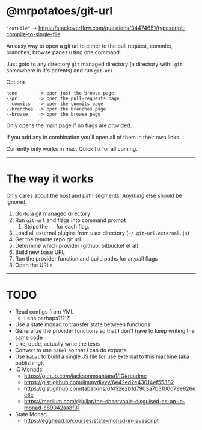 # @mrpotatoes/git-url

`"outFile"` ->   https://stackoverflow.com/questions/34474651/typescript-compile-to-single-file

An easy way to open a git url to either to the pull request, commits, branches, browse pages using one command.

Just goto to any directory `git` managed directory (a directory with `.git` somewhere in it's parents) and run `git-url`.

Options
```
none        -> open just the browse page
--pr        -> open the pull-requests page
--commits   -> open the commits page
--branches  -> open the branches page
--browse    -> open the browse page
```

Only opens the main page if no flags are provided.

If you add any in combination you'll open all of them in their own links.

Currently only works in mac. Quick fix for all coming.

--- 
# The way it works
Only cares about the host and path segments. _Anything_ else should be ignored.

1. Go-to a git managed directory
1. Run `git-url` and flags into command prompt
    1. Strips the `--` for each flag.
1. Load all external plugins from user directory (`~/.git-url.external.js`)
1. Get the remote repo git url
1. Determine which provider (github, bitbucket et al)
1. Build new base URL
1. Run the provider function and build paths for any/all flags
1. Open the URLs

---
# TODO
* Read configs from YML
    * Lens perhaps?!?!?!
* Use a state monad to transfer state between functions
* Generalize the provider functions so that I don't have to keep writing the same code
* Like, dude, actually write the tests
* Convert to use `babel` so that I can do exports
* Use `babel` to build a single JS file for use external to this machine (aka publishing).
* IO Monads:
    * https://github.com/jacksonmsantana1/IO#readme
    * https://gist.github.com/jimmydivvy/6e42ed2e43014ef55382
    * https://gist.github.com/tabatkins/6f452e2b1d7903a7b3100d79e826ec8c
    * https://medium.com/@luijar/the-observable-disguised-as-an-io-monad-c89042aa8f31
* State Monad
    * https://egghead.io/courses/state-monad-in-javascript
